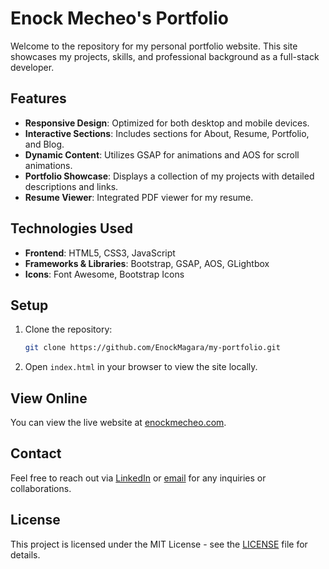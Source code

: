 # Enock Mecheo's Portfolio

Welcome to the repository for my personal portfolio website. This site showcases my projects, skills, and professional background as a full-stack developer.

## Features

- **Responsive Design**: Optimized for both desktop and mobile devices.
- **Interactive Sections**: Includes sections for About, Resume, Portfolio, and Blog.
- **Dynamic Content**: Utilizes GSAP for animations and AOS for scroll animations.
- **Portfolio Showcase**: Displays a collection of my projects with detailed descriptions and links.
- **Resume Viewer**: Integrated PDF viewer for my resume.

## Technologies Used

- **Frontend**: HTML5, CSS3, JavaScript
- **Frameworks & Libraries**: Bootstrap, GSAP, AOS, GLightbox
- **Icons**: Font Awesome, Bootstrap Icons

## Setup

1. Clone the repository:
   ```bash
   git clone https://github.com/EnockMagara/my-portfolio.git
   ```
2. Open `index.html` in your browser to view the site locally.

## View Online

You can view the live website at [enockmecheo.com](https://enockmagara.github.io/my-portfolio/).

## Contact

Feel free to reach out via [LinkedIn](https://www.linkedin.com/in/enock-mecheo-56390b1a6/) or [email](mailto:emm10042@nyu.edu) for any inquiries or collaborations.

## License

This project is licensed under the MIT License - see the [LICENSE](LICENSE) file for details.
